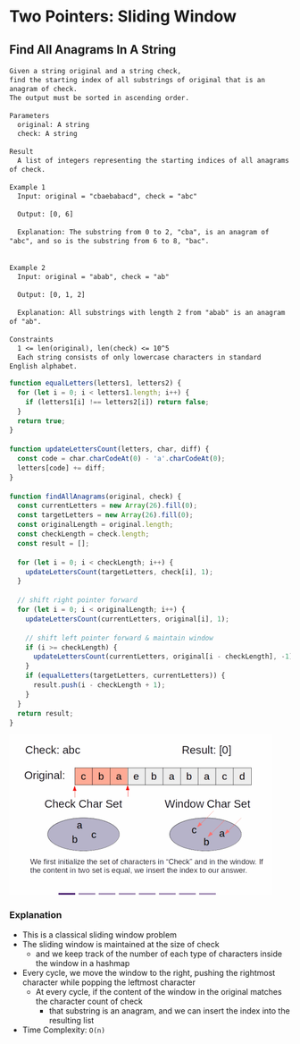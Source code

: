 # Two Pointers: Sliding Window
## Find All Anagrams In A String
```
Given a string original and a string check,
find the starting index of all substrings of original that is an anagram of check.
The output must be sorted in ascending order.

Parameters
  original: A string
  check: A string

Result
  A list of integers representing the starting indices of all anagrams of check.

Example 1
  Input: original = "cbaebabacd", check = "abc"

  Output: [0, 6]

  Explanation: The substring from 0 to 2, "cba", is an anagram of "abc", and so is the substring from 6 to 8, "bac".


Example 2
  Input: original = "abab", check = "ab"

  Output: [0, 1, 2]

  Explanation: All substrings with length 2 from "abab" is an anagram of "ab".

Constraints
  1 <= len(original), len(check) <= 10^5
  Each string consists of only lowercase characters in standard English alphabet.
```
```javascript
function equalLetters(letters1, letters2) {
  for (let i = 0; i < letters1.length; i++) {
    if (letters1[i] !== letters2[i]) return false;
  }
  return true;
}

function updateLettersCount(letters, char, diff) {
  const code = char.charCodeAt(0) - 'a'.charCodeAt(0);
  letters[code] += diff;
}

function findAllAnagrams(original, check) {
  const currentLetters = new Array(26).fill(0);
  const targetLetters = new Array(26).fill(0);
  const originalLength = original.length;
  const checkLength = check.length;
  const result = [];

  for (let i = 0; i < checkLength; i++) {
    updateLettersCount(targetLetters, check[i], 1);
  }

  // shift right pointer forward
  for (let i = 0; i < originalLength; i++) {
    updateLettersCount(currentLetters, original[i], 1);

    // shift left pointer forward & maintain window
    if (i >= checkLength) {
      updateLettersCount(currentLetters, original[i - checkLength], -1);
    }
    if (equalLetters(targetLetters, currentLetters)) {
      result.push(i - checkLength + 1);
    }
  }
  return result;
}
```

![findAllAnagramsInAstring](../../images/findAllAnagramsInAstring.gif)

### Explanation
- This is a classical sliding window problem
- The sliding window is maintained at the size of check
  - and we keep track of the number of each type of characters inside the window in a hashmap
- Every cycle, we move the window to the right, pushing the rightmost character while popping the leftmost character
  - At every cycle, if the content of the window in the original matches the character count of check
    - that substring is an anagram, and we can insert the index into the resulting list
- Time Complexity: `O(n)`
